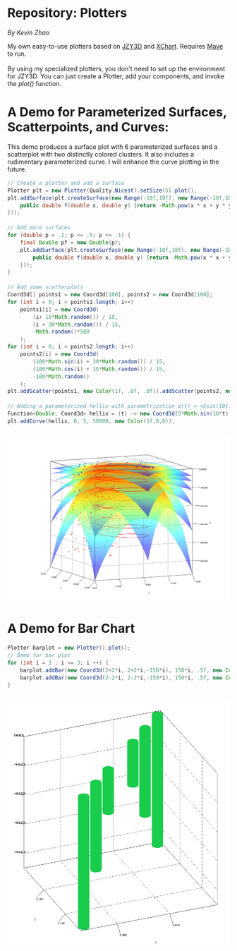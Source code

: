 # Repository: Plotters
<p><i>By Kevin Zhao</i></p>
My own easy-to-use plotters based on <a href="https://github.com/jzy3d">JZY3D</a> and <a href="https://github.com/knowm/XChart">XChart</a>. Requires <a href = "https://howtodoinjava.com/maven/how-to-install-maven-on-windows/">Mave</a> to run. 
<br/><br/>By using my specialized plotters, you don't need to set up the environment for JZY3D. You can just create a Plotter, add your components, and invoke the <i>plot()</i> function.

# A Demo for Parameterized Surfaces, Scatterpoints, and Curves:
This demo produces a surface plot with 6 parameterized surfaces and a scatterplot with two distinctly colored clusters.
It also includes a rudimentary parameterized curve. I will enhance the curve plotting in the future.
```java
// Create a plotter and add a surface
Plotter plt = new Plotter(Quality.Nicest).setSize(5).plot();
plt.addSurface(plt.createSurface(new Range(-10f,10f), new Range(-10f,10f), new Mapper() {
	public double f(double x, double y) {return -Math.pow(x * x + y * y, 1.2);}
}));

// Add more surfaces
for (double p = .1; p <= .5; p += .1) {
	final Double pf = new Double(p);
	plt.addSurface(plt.createSurface(new Range(-10f,10f), new Range(-10f,10f), new Mapper() {
		public double f(double x, double y) {return -Math.pow(x * x + y * y, 1.2 - pf);}
	}));
}

// Add some scatterplots
Coord3d[] points1 = new Coord3d[100], points2 = new Coord3d[100];
for (int i = 0; i < points1.length; i++)
	points1[i] = new Coord3d(
		(i+ 15*Math.random()) / 15, 
		(i + 30*Math.random()) / 15, 
		-Math.random()*500
	);
for (int i = 0; i < points2.length; i++)
	points2[i] = new Coord3d( 
		(100*Math.sin(i) + 30*Math.random()) / 15, 
		(100*Math.cos(i) + 15*Math.random()) / 15, 
		-100*Math.random()
	);
plt.addScatter(points1, new Color(1f, .0f, .0f)).addScatter(points2, new Color(.0f, .0f, 1f));

// Adding a parameterized hellix with parametrization α(t) = <5sin(10t), 5cos(10t), -80t>
Function<Double, Coord3d> hellix = (t) -> new Coord3d(5*Math.sin(10*t),5*Math.cos(10*t), -80*t);
plt.addCurve(hellix, 0, 5, 50000, new Color(1f,0,0));
```
<br/>
<img src="https://github.com/zhaokw/Plotters/blob/master/img/geoplot.png">

# A Demo for Bar Chart
```java
Plotter barplot = new Plotter().plot();
// Demo for bar plot
for (int i = 1 ; i <= 3; i ++) {
	barplot.addBar(new Coord3d(2+2*i, 2+2*i,-150*i), 150*i, .5f, new Color(.1f, .8f, .3f));
	barplot.addBar(new Coord3d(2-2*i, 2-2*i,-150*i), 150*i, .5f, new Color(.1f, .8f, .3f));
}
```
<br/>
<img src="https://github.com/zhaokw/Plotters/blob/master/img/barplot.png">
